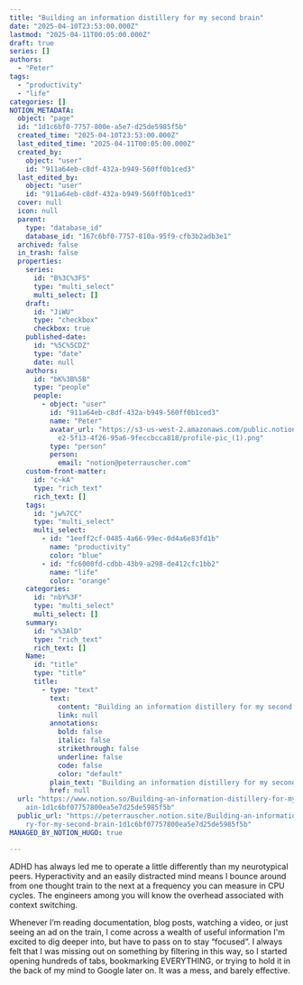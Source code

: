 ```yaml
---
title: "Building an information distillery for my second brain"
date: "2025-04-10T23:53:00.000Z"
lastmod: "2025-04-11T00:05:00.000Z"
draft: true
series: []
authors:
  - "Peter"
tags:
  - "productivity"
  - "life"
categories: []
NOTION_METADATA:
  object: "page"
  id: "1d1c6bf0-7757-800e-a5e7-d25de5985f5b"
  created_time: "2025-04-10T23:53:00.000Z"
  last_edited_time: "2025-04-11T00:05:00.000Z"
  created_by:
    object: "user"
    id: "911a64eb-c8df-432a-b949-560ff0b1ced3"
  last_edited_by:
    object: "user"
    id: "911a64eb-c8df-432a-b949-560ff0b1ced3"
  cover: null
  icon: null
  parent:
    type: "database_id"
    database_id: "167c6bf0-7757-810a-95f9-cfb3b2adb3e1"
  archived: false
  in_trash: false
  properties:
    series:
      id: "B%3C%3FS"
      type: "multi_select"
      multi_select: []
    draft:
      id: "JiWU"
      type: "checkbox"
      checkbox: true
    published-date:
      id: "%5C%5CDZ"
      type: "date"
      date: null
    authors:
      id: "bK%3B%5B"
      type: "people"
      people:
        - object: "user"
          id: "911a64eb-c8df-432a-b949-560ff0b1ced3"
          name: "Peter"
          avatar_url: "https://s3-us-west-2.amazonaws.com/public.notion-static.com/c7114a\
            e2-5f13-4f26-95a6-9feccbcca818/profile-pic_(1).png"
          type: "person"
          person:
            email: "notion@peterrauscher.com"
    custom-front-matter:
      id: "c~kA"
      type: "rich_text"
      rich_text: []
    tags:
      id: "jw%7CC"
      type: "multi_select"
      multi_select:
        - id: "1eeff2cf-0485-4a66-99ec-0d4a6e83fd1b"
          name: "productivity"
          color: "blue"
        - id: "fc6000fd-cdbb-43b9-a298-de412cfc1bb2"
          name: "life"
          color: "orange"
    categories:
      id: "nbY%3F"
      type: "multi_select"
      multi_select: []
    summary:
      id: "x%3AlD"
      type: "rich_text"
      rich_text: []
    Name:
      id: "title"
      type: "title"
      title:
        - type: "text"
          text:
            content: "Building an information distillery for my second brain"
            link: null
          annotations:
            bold: false
            italic: false
            strikethrough: false
            underline: false
            code: false
            color: "default"
          plain_text: "Building an information distillery for my second brain"
          href: null
  url: "https://www.notion.so/Building-an-information-distillery-for-my-second-br\
    ain-1d1c6bf07757800ea5e7d25de5985f5b"
  public_url: "https://peterrauscher.notion.site/Building-an-information-distille\
    ry-for-my-second-brain-1d1c6bf07757800ea5e7d25de5985f5b"
MANAGED_BY_NOTION_HUGO: true

---
```



ADHD has always led me to operate a little differently than my neurotypical peers. Hyperactivity and an easily distracted mind means I bounce around from one thought train to the next at a frequency you can measure in CPU cycles. The engineers among you will know the overhead associated with context switching.


Whenever I’m reading documentation, blog posts, watching a video, or just seeing an ad on the train, I come across a wealth of useful information I'm excited to dig deeper into, but have to pass on to stay “focused”. I always felt that I was missing out on something by filtering in this way, so I started opening hundreds of tabs, bookmarking EVERYTHING, or trying to hold it in the back of my mind to Google later on. It was a mess, and barely effective.

